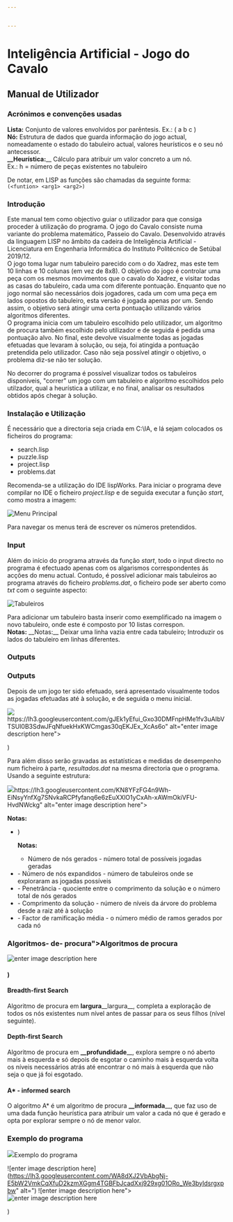 ```yaml
---


---
```


<h1 id="inteligência-artificial---adji‒boto">Inteligência Artificial - Jogo do Cavalo</h1>
<h2 id="manual-de-utilizador">Manual de Utilizador</h2>
<h3 id="acrónimos-e-convenções-usadas">Acrónimos e convenções usadas</h3>
<p><strong>Lista:</strong>  Conjunto de valores envolvidos por parêntesis. Ex.: ( a b c )<br>
<strong>Nó:</strong> Estrutura de dados que guarda informação do jogo actual, nomeadamente o estado do tabuleiro actual, valores heurísticos e o seu nó antecessor.<br>
<strong>
__Heurística:</strong>__ Cálculo para atribuir um valor concreto a um nó.<br> 
Ex.: h = número de peças existentes no tabuleiro</p>
<p>

De notar, em LISP as funções são chamadas da seguinte forma:<br>
<code>(&lt;funtion&gt; &lt;arg1&gt; &lt;arg2&gt;)</code></p>
<h3 id="introdução">Introdução</h3>
<p>
Este manual tem como objectivo guiar o utilizador para que consiga proceder à utilização do programa. O jogo do Cavalo consiste numa variante do problema matemático, Passeio do Cavalo. Desenvolvido através da linguagem LISP no âmbito da cadeira de Inteligência Artificial - Licenciatura em Engenharia Informática do Instituto Politécnico de Setúbal 2019/12.<br>
O jogo toma lugar num tabuleiro parecido com o do Xadrez, mas este tem 10 linhas e 10 colunas (em vez de 8x8). O objetivo do jogo é controlar uma peça com os mesmos movimentos que o cavalo do Xadrez, e visitar todas as casas do tabuleiro, cada uma com diferente pontuação.  Enquanto que no jogo normal são necessários dois jogadores, cada um com uma peça em lados opostos do tabuleiro, esta versão é jogada apenas por um.  Sendo assim, o objetivo será atingir uma certa pontuação utilizando vários algoritmos diferentes.<br>
O programa inicia com um tabuleiro escolhido pelo utilizador, um algoritmo de procura também escolhido pelo utilizador e  de seguida é pedida uma pontuação alvo. No final, este devolve visualmente todas as jogadas efetuadas que levaram à solução, ou seja, foi atingida a pontuação pretendida pelo utilizador. Caso não seja possível atingir o objetivo, o problema diz-se não ter solução. </p>
<p>

No decorrer do programa é possível visualizar todos os tabuleiros disponíveis, "correr" um jogo com um tabuleiro e algoritmo escolhidos pelo utilzador, qual a heurística a utilizar, e no final, analisar os resultados obtidos após chegar à solução.</p>

<h3 id="instalação-e-utilização">Instalação e Utilização</h3>
É necessário que a directoria seja criada em  C:\IA, e lá sejam colocados os ficheiros do programa:</p>
<ul>
<li>
  search.lisp</li>
<li>
  puzzle.lisp</li>
<li>
  project.lisp</li>
<li>
  problems.dat</li>
</ul>
<p>

Recomenda-se a utilização do IDE lispWorks. Para iniciar o programa deve compilar no IDE o ficheiro <em>*project.lisp</em>* e de seguida executar a função *start*, como mostra a imagem:</p>

![Menu Principal](https://lh3.googleusercontent.com/NHV2oJtr3jP-MVVpTN481_roMKtaeXzk0TnfLmFDN533mx4v5_n-ZMly7uqrxRpnWNrN07k-fbxtS4VrPZOaBcxO7hOUkTWmc0vZiXVdczKA-u4pwHUzsnHqabDoZza5soUzINzf7QZNk3zoXZIBEP-yTePdRyyCMTWr99sBT32uXzkxLLQ6vnsuvTqHxgm26ikwemkG_3oW226vAnqf30_3_az4kx-HdubZRYKsSoaay-0Ao_nHWUuDNBRS1x69bi4KtTTme_4bO3Rue4z1Qknn25_kWDEovVsfe0sQK-uaG9cqlpUqCOBwUx9J2tvX3_q4XvRzEj9GeCOAL2HrwRh6EhbMgnjRfJ9p__NXatADXhPvbgPQxUQMN0x-ZjfeVgT36HxgpY-mbIPtRfXFGYfxIl17ZZ-1e2GJVqmLbbMlricBucm_geuNrW7E2dk7NWglTs8Pj7CshIGCXrkiNjRl2zcXh51ec_DlDaqKX8U8lr5SwMsQhrHcv6aCcdliiQRDSWLpaJfgs4TMnD23TkopmAO_EH-RwQ4cQWPcOrqESSvGepEvffCdHSrtNz3Cqz9AzxI6OFb7DvhCmlzqmIX0BNxHZdVKP0tCqzUNIwHjXXKqazoXARSdgBwoCrF-0ZAtmx4WF2vQaKX0FA1uH-Ft_R_hBAhVCykD5Rti--S73-iut-JcCJTbfWpA3l_8Hd0E-SAsSkb6-nl1FJ-wmck1yq8gzRFAVnJlMYtPdw=w413-h239-no)

<p>
Para navegar os menus terá de escrever os números pretendidos.</p>

<h3 id="input">Input</h3>Além do início do programa através da função <em>start</em>, todo o input directo no programa é efectuado apenas com os algarismos correspondentes ás acções do menu actual. Contudo, é possível adicionar mais tabuleiros ao programa através do ficheiro <em>problems.dat</em>, o ficheiro pode ser aberto como <em>txt</em> com o seguinte aspecto:</p>

![Tabuleiros](https://lh3.googleusercontent.com/VmiQ5pnfqjlqmTzzaZRhg7LF02mwZoul8UUDHjWHScpYYpshXVLlbpW52SH23xI5NcK6v9sJscovs-o-ytticXpW8E8A0GDvrp0BqxDEpLn7f9BJYPPcbq2Aq4kMhcWLKoSqqCncSFBNvtOvsrPrVVB4hCGuUllGOCreAwbpHLH4AP90Tlyw9ma3E6VnZCQ8dTphTVl6jsv2X--4bWqq4bYPIDfELTZHeCzJx1VzG3iHcrBsax6V1_UMa8X1bXEWphWZY0JssuDOjqFCTIM9-uUSyyn7uatNpMFcoYkjfyRkEj-4oOAlCzuWH4jbGLxDRYBJE4ceazD_EvQgyPS4IpgkGNTXsCyYA6nbMCZUdU9tj1eiXnw5h_VaHedZe7dRWqLHQkO-28UCA6QhsMqdALS4ZCamebbq289mjuCvSpuZ_JO3r2SUdEifiJ_I4u1MxbOa-2MDv432dnj91GGgOH0BIuN_bg5D6Gkikp9QyYqdGApoozvieNyYmqn386MjISy1sfhPJXohE-8_WCnGA99K83I8d3j9sLhT0PCoaEZOHDx5DxIU_dr_rtv8PPRpR4fAZZNmcQ73wyhVEeJtArEah8E1lJ6H5DxexBEMxVC3xbcafSdSlHjg0NssgXEGpv8GlYYDrkH8TbcVAF7Hoi8pAYHNNnBjZKgHfHUyNXpT19dU=w504-h455-no)

<p>
Para adicionar um tabuleiro basta inserir como exemplificado na imagem o novo tabuleiro,  onde este é composto por 10 listas correspon.<br>
<strong>Notas:</strong>
__Notas:__ Deixar uma linha vazia entre cada tabuleiro; Introduzir os lados do tabuleiro em linhas diferentes.</p>
<h3 id="outputs">Outputs</h3>
<p>

### Outputs

Depois de um jogo ter sido efetuado, será apresentado visualmente todos as jogadas efetuadas até à solução, e de seguida o menu inicial.</p>
<p><img src="

![enter image description here](https://lh3.googleusercontent.com/gJEk1yEfui_Gxo30DMFnpHMe1fv3uAIbVTSUl0B3SdwJFqNfuekHxKWCmgas30qEKJEx_XcAs6o" alt="enter image description here"></p>
<p>)

Para além disso serão gravadas as estatísticas e medidas de desempenho num ficheiro à parte, <em>*resultados.dat</em>* na mesma directoria que o programa. Usando a seguinte estrutura:</p>
<p><img src="

![enter image description here](https://lh3.googleusercontent.com/KN8YFzFG4n9Wh-EiNsyYnfXg7SNvkaRCPfyfanq6e6zEuXXlO1yCxAh-xAWmOkiVFU-HvdNWckg" alt="enter image description here"></p>
<p><strong>Notas:</strong></p>
<ul>
<li>)

__Notas:__
 - Número de nós gerados - número total de possíveis jogadas geradas</li>
<li>
 - Número de nós expandidos - número de tabuleiros onde se exploraram as jogadas possíveis</li>
<li>
 - Penetrância - quociente entre o comprimento da solução e o número total de nós gerados</li>
<li>
 - Comprimento da solução - número de níveis da árvore do problema desde a raiz até à solução</li>
<li>
 - Factor de ramificação média - o número médio de ramos gerados por cada nó</li>
</ul>
<h3 id="a

### Algoritmos- de- procura">Algoritmos de procura</h3>
<p><img src="
![enter image description here](https://kevhuang.com/content/images/2015/06/tree-traversal.gif" alt="enter image description here"></p>
<h4 id="breadth-first-search">)

#### Breadth-first Search</h4>
<p>
Algoritmo de procura em <strong>largura</strong>__largura__, completa a exploração de todos os nós existentes num nível antes de passar para os seus filhos (nível seguinte).</p>
<h4 id="depth-first-search">

#### Depth-first Search</h4>
<p>
Algoritmo de procura em <strong>__profundidade</strong>__, explora sempre o nó aberto mais à esquerda e só depois de esgotar o caminho mais à esquerda volta os níveis necessários atrás até encontrar o nó mais à esquerda que não seja o que já foi esgotado.</p>
<h4 id="a---informed-search">

#### A* - informed search</h4>
<p>
O algoritmo A* é um algoritmo de procura <strong>__informada</strong>__, que faz uso de uma dada função heurística para atribuir um valor a cada nó que é gerado e opta por explorar sempre o nó de menor valor.</p>
<h3 id="exemplo-do-programa">Exemplo do programa</h3>
<p><img src="

### Exemplo do programa

![enter image description here](https://lh3.googleusercontent.com/WA8dXJ2VbAbgNj-E5bW2VmkCqXfuD2kzmXGgm4TGBFbJcadXxj929xg01ORo_We3byldsrgxpbw" alt=")
![enter image description here"><br>
<img src="](https://lh3.googleusercontent.com/7qpoLOle51l0yrRLIpBgpmIWxGQXgiZC-9SBmEV36WQZF7SYAMFDnNJbbGqBKlzm61sag0agjBA" alt="enter image description here"></p>)

<!--stackedit_data:
eyJoaXN0b3J5IjpbNzQ1MDgxNjM4LC0xODc3MDIwMzcwLC00Mj
c5NjM3MDJdfQ==
-->